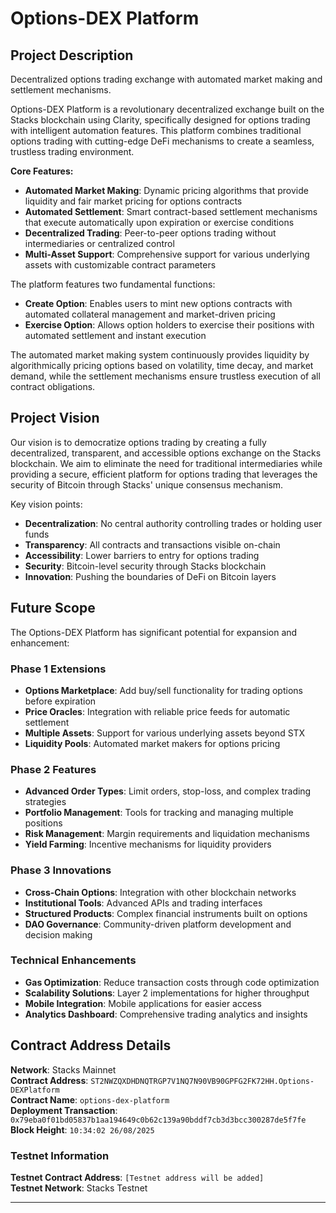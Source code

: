  # Options-DEX Platform

## Project Description

Decentralized options trading exchange with automated market making and settlement mechanisms.

Options-DEX Platform is a revolutionary decentralized exchange built on the Stacks blockchain using Clarity, specifically designed for options trading with intelligent automation features. This platform combines traditional options trading with cutting-edge DeFi mechanisms to create a seamless, trustless trading environment.

**Core Features:**
- **Automated Market Making**: Dynamic pricing algorithms that provide liquidity and fair market pricing for options contracts
- **Automated Settlement**: Smart contract-based settlement mechanisms that execute automatically upon expiration or exercise conditions
- **Decentralized Trading**: Peer-to-peer options trading without intermediaries or centralized control
- **Multi-Asset Support**: Comprehensive support for various underlying assets with customizable contract parameters

The platform features two fundamental functions:
- **Create Option**: Enables users to mint new options contracts with automated collateral management and market-driven pricing
- **Exercise Option**: Allows option holders to exercise their positions with automated settlement and instant execution

The automated market making system continuously provides liquidity by algorithmically pricing options based on volatility, time decay, and market demand, while the settlement mechanisms ensure trustless execution of all contract obligations.

## Project Vision

Our vision is to democratize options trading by creating a fully decentralized, transparent, and accessible options exchange on the Stacks blockchain. We aim to eliminate the need for traditional intermediaries while providing a secure, efficient platform for options trading that leverages the security of Bitcoin through Stacks' unique consensus mechanism.

Key vision points:
- **Decentralization**: No central authority controlling trades or holding user funds
- **Transparency**: All contracts and transactions visible on-chain
- **Accessibility**: Lower barriers to entry for options trading
- **Security**: Bitcoin-level security through Stacks blockchain
- **Innovation**: Pushing the boundaries of DeFi on Bitcoin layers

## Future Scope

The Options-DEX Platform has significant potential for expansion and enhancement:

### Phase 1 Extensions
- **Options Marketplace**: Add buy/sell functionality for trading options before expiration
- **Price Oracles**: Integration with reliable price feeds for automatic settlement
- **Multiple Assets**: Support for various underlying assets beyond STX
- **Liquidity Pools**: Automated market makers for options pricing

### Phase 2 Features
- **Advanced Order Types**: Limit orders, stop-loss, and complex trading strategies
- **Portfolio Management**: Tools for tracking and managing multiple positions
- **Risk Management**: Margin requirements and liquidation mechanisms
- **Yield Farming**: Incentive mechanisms for liquidity providers

### Phase 3 Innovations
- **Cross-Chain Options**: Integration with other blockchain networks
- **Institutional Tools**: Advanced APIs and trading interfaces
- **Structured Products**: Complex financial instruments built on options
- **DAO Governance**: Community-driven platform development and decision making

### Technical Enhancements
- **Gas Optimization**: Reduce transaction costs through code optimization
- **Scalability Solutions**: Layer 2 implementations for higher throughput
- **Mobile Integration**: Mobile applications for easier access
- **Analytics Dashboard**: Comprehensive trading analytics and insights

## Contract Address Details

**Network**: Stacks Mainnet  
**Contract Address**: `ST2NWZQXDHDNQTRGP7V1NQ7N90VB90GPFG2FK72HH.Options-DEXPlatform`  
**Contract Name**: `options-dex-platform`   
**Deployment Transaction**: `0x79eba0f01bd05837b1aa194649c0b62c139a90bddf7cb3d3bcc300287de5f7fe`  
**Block Height**: `10:34:02 26/08/2025`

### Testnet Information
**Testnet Contract Address**: `[Testnet address will be added]`  
**Testnet Network**: Stacks Testnet  

---

